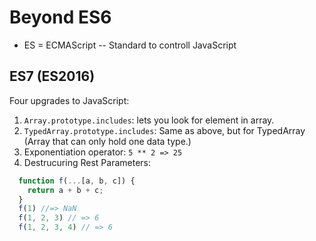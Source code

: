 # Beyond ES6

  - ES = ECMAScript -- Standard to controll JavaScript

## ES7 (ES2016)
  Four upgrades to JavaScript:
  1. `Array.prototype.includes`: lets you look for element in array.
  2. `TypedArray.prototype.includes`: Same as above, but for TypedArray (Array that can only hold one data type.)
  3. Exponentiation operator: `5 ** 2 => 25`
  4. Destrucuring Rest Parameters:
  ```javascript
    function f(...[a, b, c]) {
      return a + b + c;
    }
    f(1) //=> NaN
    f(1, 2, 3) // => 6
    f(1, 2, 3, 4) // => 6
  ```
  
